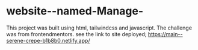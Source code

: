 # website--named-Manage-

This project was built using html, tailwindcss and javascript. The challenge was from frontendmentors. see the link to site deployed; https://main--serene-crepe-b1b8b0.netlify.app/
